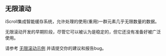 ## 无限滚动
iScroll集成智能缓存系统，允许处理的使用(重用)一群元素几乎无限数量的数据。

无限滚动开发的早期阶段，尽管它可以被认为是稳定的，但它还没有准备好被广泛使用。

请参考 [无限滚动示例](http://lab.cubiq.org/iscroll5/demos/infinite/) 并请提交你的建议和报告bug。
